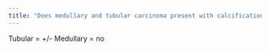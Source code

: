 ```yaml
---
title: "Does medullary and tubular carcinoma present with calcifications?"
---
```

Tubular = +/-
Medullary = no

